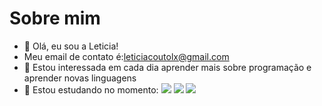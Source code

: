 # Sobre mim
- 👋 Olá, eu sou a Leticia!
-  Meu email de contato é:leticiacoutolx@gmail.com
- 👀 Estou interessada em cada dia aprender mais sobre programação e aprender novas linguagens
- 🌱 Estou estudando no momento:
![](https://img.shields.io/badge/HTML5-E34F26?style=for-the-badge&logo=html5&logoColor=white)
![](https://img.shields.io/badge/JavaScript-323330?style=for-the-badge&logo=javascript&logoColor=F7DF1E)
![](https://img.shields.io/badge/CSS3-1572B6?style=for-the-badge&logo=css3&logoColor=white)
